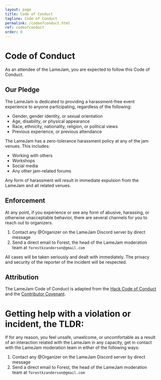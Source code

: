 ```yaml
---
layout: page
title: Code of Conduct
tagline: Code of Conduct
permalink: /codeofconduct.html
ref: codeofconduct
order: 0
---
```


# Code of Conduct

As an attendee of the LameJam, you are expected to follow this Code of Conduct.

## Our Pledge

The LameJam is dedicated to providing a harassment-free event experience to
anyone participating, regardless of the following:

- Gender, gender identity, or sexual orientation
- Age, disability, or physical appearance
- Race, ethnicity, nationality, religion, or political views
- Previous experience, or previous attendance

The LameJam has a zero-tolerance harassment policy at any of the jam venues.
This includes:

- Working with others
- Workshops
- Social media
- Any other jam-related forums

Any form of harassment will result in immediate expulsion from the LameJam and
all related venues.

## Enforcement

At any point, if you experience or see any form of abusive, harassing, or
otherwise unacceptable behavior, there are several channels for you to reach out
to organizers.

1. Contact any @Organizer on the LameJam Discord server by direct message
2. Send a direct email to Forest, the head of the LameJam moderation team at
   `forestkzanderson@gmail.com`

All cases will be taken seriously and dealt with immediately. The privacy and
security of the reporter of the incident will be respected.

## Attribution

The LameJam Code of Conduct is adapted from the [Hack Code of
Conduct](https://hackcodeofconduct.org/) and the [Contributor
Covenant](https://www.contributor-covenant.org/).

# Getting help with a violation or incident, the TLDR:

If for any reason, you feel unsafe, unwelcome, or uncomfortable as a result of
an interaction related with the LameJam in any capacity, get in contact with the
LameJam moderation team in either of the following ways:

1. Contact any @Organizer on the LameJam Discord server by direct message
2. Send a direct email to Forest, the head of the LameJam moderation team at
   `forestkzanderson@gmail.com`

